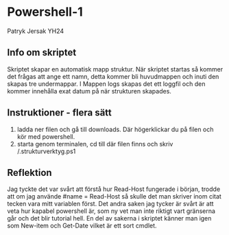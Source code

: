 # Powershell-1
Patryk Jersak YH24


## Info om skriptet 
Skriptet skapar en automatisk mapp struktur. 
När skriptet startas så kommer det frågas att ange ett namn, detta kommer bli huvudmappen och inuti den skapas tre undermappar.
I Mappen logs skapas det ett loggfil och den kommer innehålla exat datum på när strukturen skapades.

## Instruktioner - flera sätt
1. ladda ner filen och gå till downloads. Där högerklickar du på filen och kör med powershell.
2. starta genom terminalen, cd till där filen finns och skriv /.strukturverktyg.ps1


## Reflektion 
Jag tyckte det var svårt att förstå hur Read-Host fungerade i början, trodde att om jag använde #name = Read-Host så skulle det man skriver inom citat tecken vara mitt variablen först.
Det andra saken jag tycker är svårt är att veta hur kapabel powershell är, som ny vet man inte riktigt vart gränserna går och det blir tutorial hell.
En del av sakerna i skriptet känner man igen som New-item och Get-Date vilket är ett sort cmdlet.
